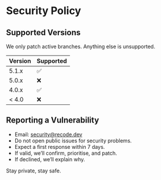 # Security Policy

## Supported Versions

We only patch active branches. Anything else is unsupported.

| Version | Supported          |
| ------- | ------------------ |
| 5.1.x   | ✅                 |
| 5.0.x   | ❌                 |
| 4.0.x   | ✅                 |
| < 4.0   | ❌                 |

## Reporting a Vulnerability

- Email: security@recode.dev  
- Do not open public issues for security problems.  
- Expect a first response within 7 days.  
- If valid, we’ll confirm, prioritise, and patch.  
- If declined, we’ll explain why.  

Stay private, stay safe.
